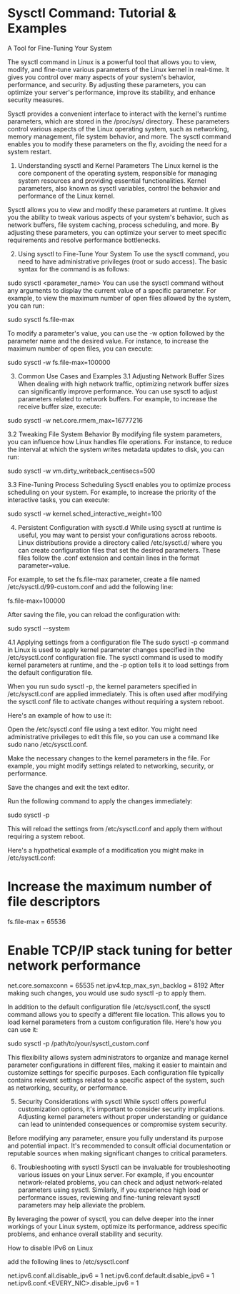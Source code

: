 # Sysctl Command: Tutorial & Examples

A Tool for Fine-Tuning Your System

The sysctl command in Linux is a powerful tool that allows you to view, modify, and fine-tune various parameters of the Linux kernel in real-time. It gives you control over many aspects of your system's behavior, performance, and security. By adjusting these parameters, you can optimize your server's performance, improve its stability, and enhance security measures.

Sysctl provides a convenient interface to interact with the kernel's runtime parameters, which are stored in the /proc/sys/ directory. These parameters control various aspects of the Linux operating system, such as networking, memory management, file system behavior, and more. The sysctl command enables you to modify these parameters on the fly, avoiding the need for a system restart.

1. Understanding sysctl and Kernel Parameters
The Linux kernel is the core component of the operating system, responsible for managing system resources and providing essential functionalities. Kernel parameters, also known as sysctl variables, control the behavior and performance of the Linux kernel.

Sysctl allows you to view and modify these parameters at runtime. It gives you the ability to tweak various aspects of your system's behavior, such as network buffers, file system caching, process scheduling, and more. By adjusting these parameters, you can optimize your server to meet specific requirements and resolve performance bottlenecks.

2. Using sysctl to Fine-Tune Your System
To use the sysctl command, you need to have administrative privileges (root or sudo access). The basic syntax for the command is as follows:

sudo sysctl <parameter_name>
You can use the sysctl command without any arguments to display the current value of a specific parameter. For example, to view the maximum number of open files allowed by the system, you can run:

sudo sysctl fs.file-max

To modify a parameter's value, you can use the -w option followed by the parameter name and the desired value. For instance, to increase the maximum number of open files, you can execute:

sudo sysctl -w fs.file-max=100000

3. Common Use Cases and Examples
3.1 Adjusting Network Buffer Sizes
When dealing with high network traffic, optimizing network buffer sizes can significantly improve performance. You can use sysctl to adjust parameters related to network buffers. For example, to increase the receive buffer size, execute:

sudo sysctl -w net.core.rmem_max=16777216

3.2 Tweaking File System Behavior
By modifying file system parameters, you can influence how Linux handles file operations. For instance, to reduce the interval at which the system writes metadata updates to disk, you can run:

sudo sysctl -w vm.dirty_writeback_centisecs=500

3.3 Fine-Tuning Process Scheduling
Sysctl enables you to optimize process scheduling on your system. For example, to increase the priority of the interactive tasks, you can execute:

sudo sysctl -w kernel.sched_interactive_weight=100

4. Persistent Configuration with sysctl.d
While using sysctl at runtime is useful, you may want to persist your configurations across reboots. Linux distributions provide a directory called /etc/sysctl.d/ where you can create configuration files that set the desired parameters. These files follow the .conf extension and contain lines in the format parameter=value.

For example, to set the fs.file-max parameter, create a file named /etc/sysctl.d/99-custom.conf and add the following line:

fs.file-max=100000

After saving the file, you can reload the configuration with:

sudo sysctl --system

4.1 Applying settings from a configuration file
The sudo sysctl -p command in Linux is used to apply kernel parameter changes specified in the /etc/sysctl.conf configuration file. The sysctl command is used to modify kernel parameters at runtime, and the -p option tells it to load settings from the default configuration file.

When you run sudo sysctl -p, the kernel parameters specified in /etc/sysctl.conf are applied immediately. This is often used after modifying the sysctl.conf file to activate changes without requiring a system reboot.

Here's an example of how to use it:

Open the /etc/sysctl.conf file using a text editor. You might need administrative privileges to edit this file, so you can use a command like sudo nano /etc/sysctl.conf.

Make the necessary changes to the kernel parameters in the file. For example, you might modify settings related to networking, security, or performance.

Save the changes and exit the text editor.

Run the following command to apply the changes immediately:

sudo sysctl -p

This will reload the settings from /etc/sysctl.conf and apply them without requiring a system reboot.

Here's a hypothetical example of a modification you might make in /etc/sysctl.conf:

# Increase the maximum number of file descriptors
fs.file-max = 65536

# Enable TCP/IP stack tuning for better network performance
net.core.somaxconn = 65535
net.ipv4.tcp_max_syn_backlog = 8192
After making such changes, you would use sudo sysctl -p to apply them.

In addition to the default configuration file /etc/sysctl.conf, the sysctl command allows you to specify a different file location. This allows you to load kernel parameters from a custom configuration file. Here's how you can use it:

sudo sysctl -p /path/to/your/sysctl_custom.conf

This flexibility allows system administrators to organize and manage kernel parameter configurations in different files, making it easier to maintain and customize settings for specific purposes. Each configuration file typically contains relevant settings related to a specific aspect of the system, such as networking, security, or performance.

5. Security Considerations with sysctl
While sysctl offers powerful customization options, it's important to consider security implications. Adjusting kernel parameters without proper understanding or guidance can lead to unintended consequences or compromise system security.

Before modifying any parameter, ensure you fully understand its purpose and potential impact. It's recommended to consult official documentation or reputable sources when making significant changes to critical parameters.

6. Troubleshooting with sysctl
Sysctl can be invaluable for troubleshooting various issues on your Linux server. For example, if you encounter network-related problems, you can check and adjust network-related parameters using sysctl. Similarly, if you experience high load or performance issues, reviewing and fine-tuning relevant sysctl parameters may help alleviate the problem.

By leveraging the power of sysctl, you can delve deeper into the inner workings of your Linux system, optimize its performance, address specific problems, and enhance overall stability and security.

How to disable IPv6 on Linux

add the following lines to /etc/sysctl.conf

net.ipv6.conf.all.disable_ipv6 = 1
net.ipv6.conf.default.disable_ipv6 = 1
net.ipv6.conf.<EVERY_NIC>.disable_ipv6 = 1
